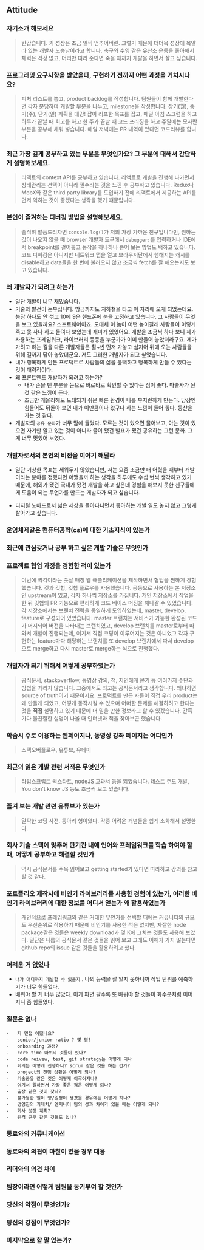 ## Attitude

### 자기소개 해보세요

> 반갑습니다. 키 성장은 조금 일찍 멈추어버린. 그렇기 때문에 더더욱 성장에 목말라 있는 개발자 노승남이라고 합니다. 축구와 수영 같은 유산소 운동을 좋아해서 체력은 걱정 없고, 머리만 따라 준다면 죽을 때까지 개발을 하면서 살고 싶습니다.

### 프로그래밍 요구사항을 받았을때, 구현하기 전까지 어떤 과정을 거치시나요?

> 피처 리스트를 뽑고, product backlog를 작성합니다. 팀원들이 함께 개발한다면 각자 분담하여 개발할 부분을 나누고, milestone을 작성합니다. 장기(월), 중기(주), 단기(일) 계획을 대강! 잡아 러프한 목표를 잡고, 매일 아침 스크럼을 하고 하루가 끝날 때 회고를 하고 한 주가 끝날 때 코드 프리징을 하고 주말에는 모자란 부분을 공부해 채워 넣습니다. 매일 저녁에는 PR 내역이 있다면 코드리뷰를 합니다.

### 최근 가장 깊게 공부하고 있는 부분은 무엇인가요? 그 부분에 대해서 간단하게 설명해보세요.

> 리액트의 context API를 공부하고 있습니다. 리액트로 개발을 진행해 나가면서 상태관리는 선택이 아니라 필수라는 것을 느낀 후 공부하고 있습니다. Redux나 MobX와 같은 third party library를 도입하기 전에 리액트에서 제공하는 API를 먼저 익히는 것이 좋겠다는 생각을 했기 떄문입니다.

### 본인이 즐겨하는 디버깅 방법을 설명해보세요.

> 솔직히 말씀드리자면 `console.log()`가 저의 가장 가까운 친구입니다만, 원하는 값이 나오지 않을 때 browser 개발자 도구에서 `debugger;`를 입력하거나 IDE에서 breakpoint를 걸어놓고 동작을 하나하나 뜯어 보는 방법도 택하고 있습니다.  
> 코드 디버깅은 아니지만 네트워크 탭을 열고 브라우저단에서 행해지는 캐시를 disable하고 data들을 한 번에 불러오지 않고 조금씩 fetch를 잘 해오는지도 보고 있습니다.

### 왜 개발자가 되려고 하는가

-   일단 개발이 너무 재밌습니다.
-   기술의 발전이 눈부십니다. 방금까지도 지하철을 타고 이 자리에 오게 되었는데요. 농담 하나도 안 섞고 10에 9은 핸드폰에 눈을 고정하고 있습니다. 그 사람들이 무엇을 보고 있을까요? 소프트웨어이죠. 도대체 이 놈이 어떤 놈이길래 사람들이 이렇게 죽고 못 사나 하고 들여다 보았는데 재미가 있었어요. 개발을 조금씩 하다 보니 제가 사용하는 프레임워크, 라이브러리 등등을 누군가가 이미 만들어 놓았더라구요. 제가 가려고 하는 길을 다른 개발자들은 훨~씬 먼저 가놓고 심지어 뒤에 오는 사람들을 위해 길까지 닦아 놓았더군요. 저도 그러한 개발자가 되고 싶었습니다.
-   내가 행복하게 만든 프로덕트로 사람들의 삶을 윤택하고 행복하게 만들 수 있다는 것이 매력적이다.
-   왜 프론트엔드 개발자가 되려고 하는가?
    -   내가 손을 댄 부분을 눈으로 바로바로 확인할 수 있다는 점이 좋다. 마술사가 된 것 같은 느낌이 든다.
    -   조금만 게을리해도 도태되기 쉬운 빠른 환경이 나를 부지런하게 만든다. 당장엔 힘들어도 뒤돌아 보면 내가 이만큼이나 왔구나 하는 느낌이 들어 좋다. 등산을 가는 것 같다.
-   개발자의 `공유 문화`가 너무 맘에 들었다. 모르는 것이 있으면 물어보고, 아는 것이 있으면 자기만 알고 있는 것이 아니라 글이 됐건 발표가 됐건 공유하는 그런 문화. 그게 너무 멋있어 보였다.

### 개발자로서의 본인의 비전을 이야기 해달라

-   일단 거창한 목표는 세워두지 않았습니만, 저는 요즘 조금만 더 어렸을 때부터 개발이라는 분야를 접했다면 어땠을까 하는 생각을 하루에도 수십 번씩 생각하고 있기 때문에, 해외가 됐건 국내가 됐건 개발을 하고 싶은데 경험을 해보지 못한 친구들에게 도움이 되는 무언가를 만드는 개발자가 되고 싶습니다.

-   디지털 노마드로서 넓은 세상을 돌아다니면서 좋아하는 개발 일도 놓지 않고 그렇게 살아가고 싶습니다.

### 운영체제같은 컴퓨터공학(cs)에 대한 기초지식이 있는가

### 최근에 관심갖거나 공부 하고 싶은 개발 기술은 무엇인가

### 프로젝트 협업 과정을 경험한 적이 있는가

> 이번에 퀵킥이라는 풋살 매칭 웹 애플리케이션을 제작하면서 협업을 찐하게 경험했습니다. 깃과 깃헙, 깃헙 플로우를 사용했습니다. 공동으로 사용하는 본 저장소인 upstream이 있고, 각자 하나씩 저장소를 가집니다. 개인 저장소에서 작업을 한 뒤 깃헙의 PR 기능으로 편리하게 코드 베이스 머징을 해나갈 수 있었습니다. 각 저장소에서는 브랜치 전략을 동일하게 도입하였는데, master, develop, feature로 구성되어 있었습니다. master 브랜치는 서비스가 가능한 완성된 코드가 머지되어 버전을 나타내는 브랜치였고, develop 브랜치를 master로부터 따와서 개발이 진행되는데, 여기서 직접 코딩이 이루어지는 것은 아니었고 각자 구현하는 feature마다 해당하는 브랜치를 또 develop 브랜치에서 따서 develop으로 merge하고 다시 master로 merge하는 식으로 진행했다.

### 개발자가 되기 위해서 어떻게 공부하였는가

> 공식문서, stackoverflow, 동영상 강의, 책, 지인에게 묻기 등 여러가지 수단과 방법을 가리지 않습니다. 그중에서도 최고는 공식문서라고 생각합니다. 왜냐하면 source of truth이기 때문이지요. 프로덕트를 만든 자들이 직접 우리 product는 왜 만들게 되었고, 어떻게 동작시킬 수 있으며 어떠한 문제를 해결하려고 한다는 것을 **직접** 설명하고 있기 떄문에 더 믿을 만한 정보라고 할 수 있겠습니다. 간혹 가다 불친절한 설명이 나올 때 인터넷과 책을 찾아보곤 했습니다.

### 학습시 주로 이용하는 웹페이지나, 동영상 강좌 페이지는 어디인가

> 스택오버플로우, 유튜브, 유데미

### 최근의 읽은 개발 관련 서적은 무엇인가

> 타입스크립트 퀵스타트, nodeJS 교과서 등을 읽었습니다. 테스트 주도 개발, You don't know JS 등도 조금씩 보고 있습니다.

### 즐겨 보는 개발 관련 유튜브가 있는가

> 얄팍한 코딩 사전. 동아리 형이었다. 각종 어려운 개념들을 쉽게 소화해서 설명한다.

### 회사 기술 스택에 맞추어 단기간 내에 언어와 프레임워크를 학습 하여야 할 때, 어떻게 공부하고 해결할 것인가

> 역시 공식문서를 주욱 읽어보고 getting started가 있다면 따라하고 강의를 참고할 것 같다.

### 포트폴리오 제작시에 비인기 라이브러리를 사용한 경험이 있는가, 이러한 비인기 라이브러리에 대한 정보를 어디서 얻는가 왜 활용하였는가

> 개인적으로 프레임워크와 같은 거대한 무언가를 선택할 때에는 커뮤니티의 규모도 우선순위로 작용하기 때문에 비인기를 사용한 적은 없지만, 자잘한 node package같은 것들은 weekly download가 몇 K에 그치는 것들도 사용해 보았다. 일단은 나름의 공식문서 같은 것들을 읽어 보고 그래도 이해가 가지 않는다면 github repo의 issue 같은 것들을 활용하려고 했다.

### 어려운 거 없었나

-   `내가 어디까지 개발할 수 있을지`.. 나의 능력을 잘 알지 못하니까 작업 단위를 예측하기가 너무 힘들었다.
-   배워야 할 게 너무 많았다. 이게 파면 팔수록 또 배워야 할 것들이 화수분처럼 이어지니 좀 힘들었다.

### 질문은 없나

    -   저 면접 어땠나요?
    -   senior/junior ratio ? 몇 명?
    -   onboarding 과정?
    -   core time 따위의 것들이 있나?
    -   code reivew, test, git strategy는 어떻게 되나
    -   회의는 어떻게 진행하나? scrum 같은 것을 하는 건가?
    -   project의 진행 상황은 어떻게 되나?
    -   기술공유 같은 것은 어떻게 이루어지나?
    -   여기서 일하면서 가장 좋은 점은 어떻게 되나?
    -   출장 같은 것이 잦나?
    -   불가능한 일이 양/일정이 생겼을 경우에는 어떻게 하나?
    -   경영진의 기대치/ 엔지니어 팀의 성과 차이가 있을 때는 어떻게 되나?
    -   회사 성장 계획?
    -   원격 근무 같은 것들도 있나?

### 동료와의 커뮤니케이션

### 동료와의 의견이 마찰이 있을 경우 대응

### 리더와의 의견 차이

### 팀장이라면 어떻게 팀원을 동기부여 할 것인가

### 당신의 약점이 무엇인가?

### 당신의 강점이 무엇인가?

### 마지막으로 할 말 있는가?
